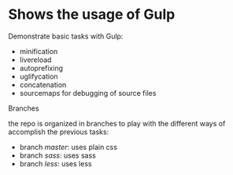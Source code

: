 # Shows the usage of Gulp

Demonstrate basic tasks with Gulp:
 * minification
 * livereload
 * autoprefixing
 * uglifycation
 * concatenation
 * sourcemaps for debugging of source files
 
Branches

the repo is organized in branches to play with the different ways of accomplish the previous tasks:

 * branch _master_: uses plain css
 * branch _sass_: uses sass
 * branch _less_: uses less